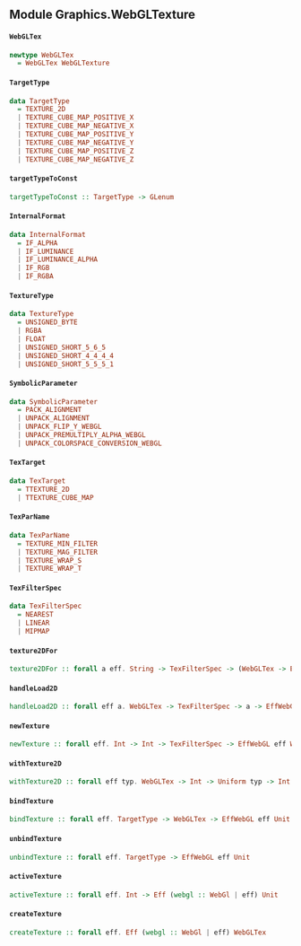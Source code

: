 ## Module Graphics.WebGLTexture

#### `WebGLTex`

``` purescript
newtype WebGLTex
  = WebGLTex WebGLTexture
```

#### `TargetType`

``` purescript
data TargetType
  = TEXTURE_2D
  | TEXTURE_CUBE_MAP_POSITIVE_X
  | TEXTURE_CUBE_MAP_NEGATIVE_X
  | TEXTURE_CUBE_MAP_POSITIVE_Y
  | TEXTURE_CUBE_MAP_NEGATIVE_Y
  | TEXTURE_CUBE_MAP_POSITIVE_Z
  | TEXTURE_CUBE_MAP_NEGATIVE_Z
```

#### `targetTypeToConst`

``` purescript
targetTypeToConst :: TargetType -> GLenum
```

#### `InternalFormat`

``` purescript
data InternalFormat
  = IF_ALPHA
  | IF_LUMINANCE
  | IF_LUMINANCE_ALPHA
  | IF_RGB
  | IF_RGBA
```

#### `TextureType`

``` purescript
data TextureType
  = UNSIGNED_BYTE
  | RGBA
  | FLOAT
  | UNSIGNED_SHORT_5_6_5
  | UNSIGNED_SHORT_4_4_4_4
  | UNSIGNED_SHORT_5_5_5_1
```

#### `SymbolicParameter`

``` purescript
data SymbolicParameter
  = PACK_ALIGNMENT
  | UNPACK_ALIGNMENT
  | UNPACK_FLIP_Y_WEBGL
  | UNPACK_PREMULTIPLY_ALPHA_WEBGL
  | UNPACK_COLORSPACE_CONVERSION_WEBGL
```

#### `TexTarget`

``` purescript
data TexTarget
  = TTEXTURE_2D
  | TTEXTURE_CUBE_MAP
```

#### `TexParName`

``` purescript
data TexParName
  = TEXTURE_MIN_FILTER
  | TEXTURE_MAG_FILTER
  | TEXTURE_WRAP_S
  | TEXTURE_WRAP_T
```

#### `TexFilterSpec`

``` purescript
data TexFilterSpec
  = NEAREST
  | LINEAR
  | MIPMAP
```

#### `texture2DFor`

``` purescript
texture2DFor :: forall a eff. String -> TexFilterSpec -> (WebGLTex -> EffWebGL eff a) -> EffWebGL eff Unit
```

#### `handleLoad2D`

``` purescript
handleLoad2D :: forall eff a. WebGLTex -> TexFilterSpec -> a -> EffWebGL eff Unit
```

#### `newTexture`

``` purescript
newTexture :: forall eff. Int -> Int -> TexFilterSpec -> EffWebGL eff WebGLTex
```

#### `withTexture2D`

``` purescript
withTexture2D :: forall eff typ. WebGLTex -> Int -> Uniform typ -> Int -> EffWebGL eff Unit
```

#### `bindTexture`

``` purescript
bindTexture :: forall eff. TargetType -> WebGLTex -> EffWebGL eff Unit
```

#### `unbindTexture`

``` purescript
unbindTexture :: forall eff. TargetType -> EffWebGL eff Unit
```

#### `activeTexture`

``` purescript
activeTexture :: forall eff. Int -> Eff (webgl :: WebGl | eff) Unit
```

#### `createTexture`

``` purescript
createTexture :: forall eff. Eff (webgl :: WebGl | eff) WebGLTex
```


